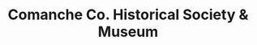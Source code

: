 ---
layout: repo
title: "Comanche Co. Historical Society & Museum"
id: 17041
permalink: repos/17041/
---